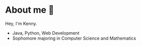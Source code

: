 # About me :wave:
Hey, I'm Kenny.
* Java, Python, Web Development
* Sophomore majoring in Computer Science and Mathematics
